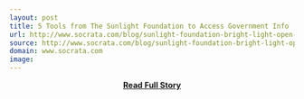 ```yaml
---
layout: post
title: 5 Tools from The Sunlight Foundation to Access Government Info
url: http://www.socrata.com/blog/sunlight-foundation-bright-light-open-government/
source: http://www.socrata.com/blog/sunlight-foundation-bright-light-open-government/
domain: www.socrata.com
image: 
---
```


<p></p>
<center><p><a href="http://www.socrata.com/blog/sunlight-foundation-bright-light-open-government/" style='padding:25px; font-sze:18px; font-weight: bold;'>Read Full Story</a></p></center>
